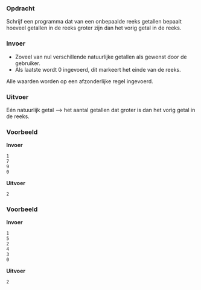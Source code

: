 ### Opdracht

Schrijf een programma dat van een onbepaalde reeks getallen bepaalt hoeveel getallen in de reeks groter zijn dan het vorig getal in de reeks.

### Invoer

- Zoveel van nul verschillende natuurlijke getallen als gewenst door de gebruiker.
- Als laatste wordt 0 ingevoerd, dit markeert het einde van de reeks.  

Alle waarden worden op een afzonderlijke regel ingevoerd.

### Uitvoer

Eén natuurlijk getal –> het aantal getallen dat groter is dan het vorig getal in de reeks.

### Voorbeeld

**Invoer**

    1
    7
    9
    0

**Uitvoer**

    2  
    
### Voorbeeld

**Invoer**

    1
    5
    2
    4
    3
    0

**Uitvoer**

    2

